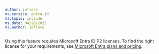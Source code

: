 ```yaml
---
author: joflore
ms.service: entra-id
ms.topic: include
ms.date: 04/28/2025
ms.author: joflore
---
```


Using this feature requires Microsoft Entra ID P2 licenses. To find the right license for your requirements, see [Microsoft Entra plans and pricing](https://www.microsoft.com/en-us/security/business/microsoft-entra-pricing).
